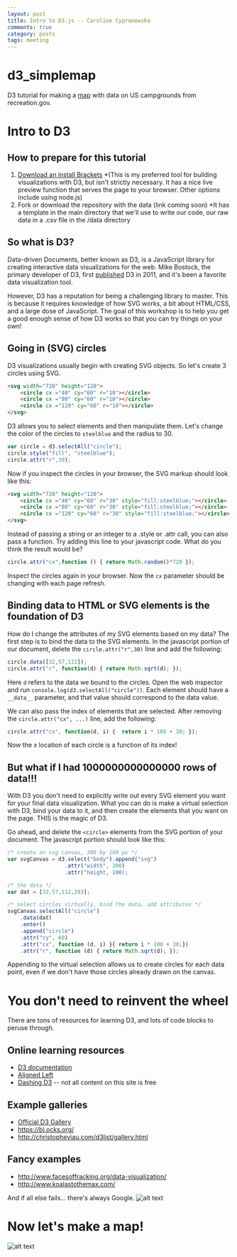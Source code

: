 ```yaml
---
layout: post
title: Intro to D3.js -- Caroline Cypranowska
comments: true
category: posts
tags: meeting
---
```


# d3_simplemap

D3 tutorial for making a [map](https://bl.ocks.org/cypranowska/b17359016fd22b81914fd2031cb301f0) with data on US campgrounds from recreation.gov.

# Intro to D3

## How to prepare for this tutorial

1. [Download an install Brackets](http://brackets.io/)
    *(This is my preferred tool for building visualizations with D3, but isn't strictly necessary. It has a nice live preview function that serves the page to your browser. Other options include using node.js)
2. Fork or download the repository with the data (link coming soon)
    *It has a template in the main directory that we'll use to write our code, our raw data in a .csv file in the /data directory
    
## So what is D3?

Data-driven Documents, better known as D3, is a JavaScript library for creating interactive data visualizations for the web. Mike Bostock, the primary developer of D3, first [published](http://vis.stanford.edu/files/2011-D3-InfoVis.pdf) D3 in 2011, and it's been a favorite data visualization tool.

However, D3 has a reputation for being a challenging library to master. This is because it requires knowledge of how SVG works, a bit about HTML/CSS, and a large dose of JavaScript. The goal of this workshop is to help you get a good enough sense of how D3 works so that you can try things on your own!

## Going in (SVG) circles

D3 visualizations usually begin with creating SVG objects. So let's create 3 circles using SVG.

```HTML
<svg width="720" height="120">
    <circle cx ="40" cy="60" r="10"></circle>
    <circle cx ="80" cy="60" r="10"></circle>
    <circle cx ="120" cy="60" r="10"></circle>
</svg>
```

D3 allows you to select elements and then manipulate them. Let's change the color of the circles to `steelblue` and the radius to 30.

```javascript
var circle = d3.selectAll("circle");
circle.style("fill", "steelblue");
circle.attr("r",30);
```

Now if you inspect the circles in your browser, the SVG markup should look like this:

```HTML
<svg width="720" height="120">
    <circle cx ="40" cy="60" r="30" style="fill:steelblue;"></circle>
    <circle cx ="80" cy="60" r="30" style="fill:steelblue;"></circle>
    <circle cx ="120" cy="60" r="30" style="fill:steelblue;"></circle>
</svg>
```

Instead of passing a string or an integer to a .style or .attr call, you can also pass a function. Try adding this line to your javascript code. What do you think the result would be?

```javascript
circle.attr("cx",function () { return Math.random()*720 });
```

Inspect the circles again in your browser. Now the `cx` parameter should be changing with each page refresh.

## Binding data to HTML or SVG elements is the foundation of D3

How do I change the attributes of my SVG elements based on my data? The first step is to bind the data to the SVG elements. In the javascript portion of our document, delete the `circle.attr("r",30)` line and add the following:

```javascript
circle.data([32,57,112]);
circle.attr("r", function(d) { return Math.sqrt(d); });
```

Here `d` refers to the data we bound to the circles. Open the web inspector and run `console.log(d3.selectAll("circle"))`. Each element should have a `__data__` parameter, and that value should correspond to the data value. 

We can also pass the index of elements that are selected. After removing the `circle.attr("cx", ...)` line, add the following:

```javascript
circle.attr("cx", function(d, i) {  return i * 100 + 30; });
```
Now the x location of each circle is a function of its index!

## But what if I had 1000000000000000 rows of data!!!

With D3 you don't need to explicitly write out every SVG element you want for your final data visualization. What you can do is make a virtual selection with D3, bind your data to it, and then create the elements that you want on the page. THIS is the magic of D3. 

Go ahead, and delete the `<circle>` elements from the SVG portion of your document. The javascript portion should look like this:

```javascript
/* create an svg canvas, 300 by 100 px */
var svgCanvas = d3.select("body").append("svg")
                  .attr("width", 300)
                  .attr("height, 100);

/* the data */
var dat = [32,57,112,293];

/* select circles virtually, bind the data, add attributes */
svgCanvas.selectAll("circle")
    .data(dat)
    .enter()
    .append("circle")
    .attr("cy", 60)
    .attr("cx", function (d, i) }{ return i * 100 + 30;})
    .attr("r", function (d) { return Math.sqrt(d); });
```
Appending to the virtual selection allows us to create circles for each data point, even if we don't have those circles already drawn on the canvas.

# You don't need to reinvent the wheel

There are tons of resources for learning D3, and lots of code blocks to peruse through. 

## Online learning resources
  * [D3 documentation](https://github.com/d3/d3/wiki/Tutorials)
  * [Aligned Left](http://alignedleft.com/tutorials/d3)
  * [Dashing D3](https://www.dashingd3js.com/) -- not all content on this site is free
  
## Example galleries
  * [Official D3 Gallery](https://github.com/d3/d3/wiki/Gallery)
  * https://bl.ocks.org/ 
  * http://christopheviau.com/d3list/gallery.html
  
## Fancy examples
  * http://www.facesoffracking.org/data-visualization/
  * http://www.koalastothemax.com/
  
And if all else fails... there's always Google.
![alt text](https://imgs.xkcd.com/comics/wisdom_of_the_ancients.png)

# Now let's make a map!

![alt text](https://imgs.xkcd.com/comics/map_projections.png)

